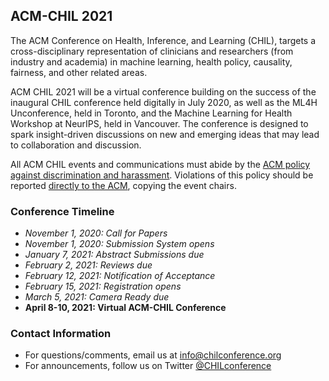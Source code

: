 ## ACM-CHIL 2021

The ACM Conference on Health, Inference, and Learning (CHIL), targets a cross-disciplinary representation of clinicians and researchers (from industry and academia) in machine learning, health policy, causality, fairness, and other related areas.

ACM CHIL 2021 will be a virtual conference building on the success of the inaugural CHIL conference held digitally in July 2020, as well as the ML4H Unconference, held in Toronto, and the Machine Learning for Health Workshop at NeurIPS, held in Vancouver. The conference is designed to spark insight-driven discussions on new and emerging ideas that may lead to collaboration and discussion.

All ACM CHIL events and communications must abide by the [ACM policy against discrimination and harassment](https://www.acm.org/about-acm/policy-against-harassment). Violations of this policy should be reported [directly to the ACM](https://www.acm.org/about-acm/reporting-unacceptable-behavior), copying the event chairs.

### Conference Timeline

- *November 1, 2020: Call for Papers*
- *November 1, 2020: Submission System opens*
- *January 7, 2021: Abstract Submissions due*
- *February 2, 2021: Reviews due*
- *February 12, 2021: Notification of Acceptance*
- *February 15, 2021: Registration opens*
- *March 5, 2021: Camera Ready due*
- **April 8-10, 2021: Virtual ACM-CHIL Conference**

### Contact Information

- For questions/comments, email us at [info@chilconference.org](mailto:info@chilconference.org)
- For announcements, follow us on Twitter [@CHILconference](https://twitter.com/chilconference)
